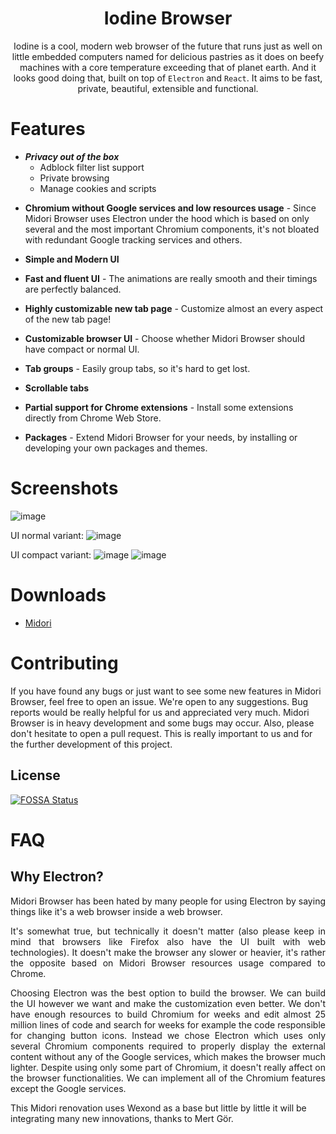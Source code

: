 <div align="center">
  <h1>Iodine Browser</h1> 

Iodine is a cool, modern web browser of the future that runs just as well on little embedded computers named for delicious pastries as it does on beefy machines with a core temperature exceeding that of planet earth. And it looks good doing that, built on top of <code>Electron</code> and <code>React</code>. It aims to be fast, private, beautiful, extensible and functional.
</div>

# Features

- ***Privacy out of the box***
  - Adblock filter list support
  - Private browsing
  - Manage cookies and scripts
<a/>

- **Chromium without Google services and low resources usage** - Since Midori Browser uses Electron under the hood which is based on only several and the most important Chromium components, it's not bloated with redundant Google tracking services and others.

- **Simple and Modern UI**

- **Fast and fluent UI** - The animations are really smooth and their timings are perfectly balanced.

- **Highly customizable new tab page** - Customize almost an every aspect of the new tab page!
- **Customizable browser UI** - Choose whether Midori Browser should have compact or normal UI.
- **Tab groups** - Easily group tabs, so it's hard to get lost.
- **Scrollable tabs**
- **Partial support for Chrome extensions** - Install some extensions directly from Chrome Web Store.
- **Packages** - Extend Midori Browser for your needs, by installing or developing your own packages and themes.

# Screenshots

![image](https://user-images.githubusercontent.com/11065386/81024159-d9388f80-8e72-11ea-85e7-6c30e3b66554.png)

UI normal variant:
![image](https://user-images.githubusercontent.com/11065386/81024186-f40b0400-8e72-11ea-976e-cd1ca1b43ad8.png)

UI compact variant:
![image](https://user-images.githubusercontent.com/11065386/81024222-13099600-8e73-11ea-9fc9-3c63a034403d.png)
![image](https://user-images.githubusercontent.com/11065386/81024252-2ddc0a80-8e73-11ea-9f2f-6c9a4a175c60.png)

# Downloads
- [Midori](astian.org/midori-browser/download)


# Contributing

If you have found any bugs or just want to see some new features in Midori Browser, feel free to open an issue. We're open to any suggestions. Bug reports would be really helpful for us and appreciated very much. Midori Browser is in heavy development and some bugs may occur. Also, please don't hesitate to open a pull request. This is really important to us and for the further development of this project.

## License

[![FOSSA Status](https://app.fossa.com/api/projects/git%2Bgithub.com%2Fgrupoastian%2Fmidori-desktop.svg?type=large)](https://app.fossa.com/projects/git%2Bgithub.com%2Fgrupoastian%2Fmidori-desktop?ref=badge_large)

# FAQ

## Why Electron?
<div style="text-align: justify;text-justify: inter-word;">
<p>
Midori Browser has been hated by many people for using Electron by saying things like it's a web browser inside a web browser.

It's somewhat true, but technically it doesn't matter (also please keep in mind that browsers like Firefox also have the UI built with web technologies). It doesn't make the browser any slower or heavier, it's rather the opposite based on Midori Browser resources usage compared to Chrome.

Choosing Electron was the best option to build the browser. We can build the UI however we want and make the customization even better. We don't have enough resources to build Chromium for weeks and edit almost 25 million lines of code and search for weeks for example the code responsible for changing button icons. Instead we chose Electron which uses only several Chromium components required to properly display the external content without any of the Google services, which makes the browser much lighter. Despite using only some part of Chromium, it doesn't really affect on the browser functionalities. We can implement all of the Chromium features except the Google services.
</p>
</div>

This Midori renovation uses Wexond as a base but little by little it will be integrating many new innovations, thanks to Mert Gör. 
 
